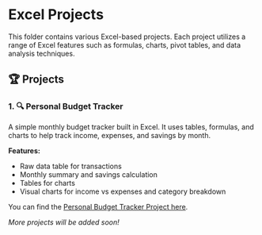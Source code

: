 # Excel Projects

This folder contains various Excel-based projects. Each project utilizes a range of Excel features such as formulas, charts, pivot tables, and data analysis techniques. 

## 🏆 Projects

### 1. 🔍 **Personal Budget Tracker**
A simple monthly budget tracker built in Excel. It uses tables, formulas, and charts to help track income, expenses, and savings by month.

**Features:**
- Raw data table for transactions
- Monthly summary and savings calculation
- Tables for charts
- Visual charts for income vs expenses and category breakdown

You can find the [Personal Budget Tracker Project here](./Personal_Budget_Tracker).

_More projects will be added soon!_


